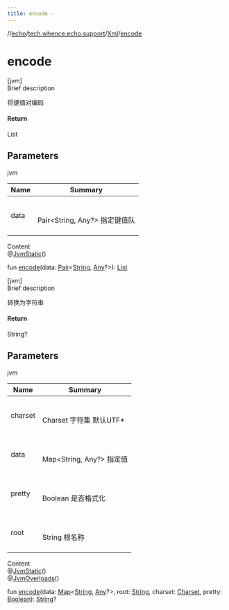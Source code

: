 ```yaml
---
title: encode -
---
```

//[echo](../../index.md)/[tech.whence.echo.support](../index.md)/[Xml](index.md)/[encode](encode.md)



# encode  
[jvm]  
Brief description  


将键值对编码



#### Return  


List<Element>



## Parameters  
  
jvm  
  
|  Name|  Summary| 
|---|---|
| data| <br><br>Pair<String, Any?> 指定键值队<br><br>
  
  
Content  
@[JvmStatic](https://kotlinlang.org/api/latest/jvm/stdlib/kotlin.jvm/-jvm-static/index.html)()  
  
fun [encode](encode.md)(data: [Pair](https://kotlinlang.org/api/latest/jvm/stdlib/kotlin/-pair/index.html)<[String](https://kotlinlang.org/api/latest/jvm/stdlib/kotlin/-string/index.html), [Any](https://kotlinlang.org/api/latest/jvm/stdlib/kotlin/-any/index.html)?>): [List](https://kotlinlang.org/api/latest/jvm/stdlib/kotlin.collections/-list/index.html)<Element>  


[jvm]  
Brief description  


转换为字符串



#### Return  


String?



## Parameters  
  
jvm  
  
|  Name|  Summary| 
|---|---|
| charset| <br><br>Charset 字符集 默认UTF*<br><br>
| data| <br><br>Map<String, Any?> 指定值<br><br>
| pretty| <br><br>Boolean 是否格式化<br><br>
| root| <br><br>String 根名称<br><br>
  
  
Content  
@[JvmStatic](https://kotlinlang.org/api/latest/jvm/stdlib/kotlin.jvm/-jvm-static/index.html)()  
@[JvmOverloads](https://kotlinlang.org/api/latest/jvm/stdlib/kotlin.jvm/-jvm-overloads/index.html)()  
  
fun [encode](encode.md)(data: [Map](https://kotlinlang.org/api/latest/jvm/stdlib/kotlin.collections/-map/index.html)<[String](https://kotlinlang.org/api/latest/jvm/stdlib/kotlin/-string/index.html), [Any](https://kotlinlang.org/api/latest/jvm/stdlib/kotlin/-any/index.html)?>, root: [String](https://kotlinlang.org/api/latest/jvm/stdlib/kotlin/-string/index.html), charset: [Charset](https://docs.oracle.com/javase/8/docs/api/java/nio/charset/Charset.html), pretty: [Boolean](https://kotlinlang.org/api/latest/jvm/stdlib/kotlin/-boolean/index.html)): [String](https://kotlinlang.org/api/latest/jvm/stdlib/kotlin/-string/index.html)?  



